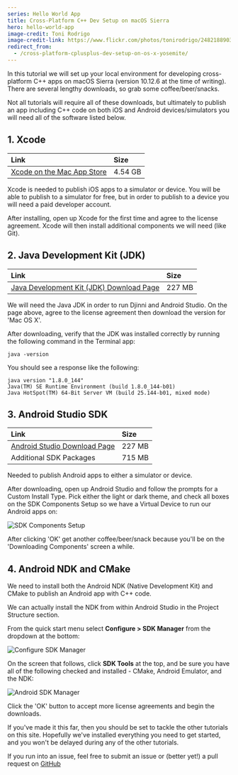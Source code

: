 ```yaml
---
series: Hello World App
title: Cross-Platform C++ Dev Setup on macOS Sierra
hero: hello-world-app
image-credit: Toni Rodrigo
image-credit-link: https://www.flickr.com/photos/tonirodrigo/2482188903/
redirect_from:
  - /cross-platform-cplusplus-dev-setup-on-os-x-yosemite/
---
```


In this tutorial we will set up your local environment for developing cross-platform C++ apps on macOS Sierra (version 10.12.6 at the time of writing). There are several lengthy downloads, so grab some coffee/beer/snacks.

Not all tutorials will require all of these downloads, but ultimately to publish an app including C++ code on both iOS and Android devices/simulators you will need all of the software listed below.

## 1. Xcode

| Link | Size |
|:--|:--|
| [Xcode on the Mac App Store](https://itunes.apple.com/us/app/xcode/id497799835) | 4.54 GB |

Xcode is needed to publish iOS apps to a simulator or device. You will be able to publish to a simulator for free, but in order to publish to a device you will need a paid developer account.

After installing, open up Xcode for the first time and agree to the license agreement. Xcode will then install additional components we will need (like Git).

## 2. Java Development Kit (JDK)

| Link | Size |
|:--|:--|
| [Java Development Kit (JDK) Download Page](http://www.oracle.com/technetwork/java/javase/downloads/jdk8-downloads-2133151.html) | 227 MB |

We will need the Java JDK in order to run Djinni and Android Studio. On the page above, agree to the license agreement then download the version for 'Mac OS X'.

After downloading, verify that the JDK was installed correctly by running the following command in the Terminal app:

`java -version`

You should see a response like the following:

```
java version "1.8.0_144"
Java(TM) SE Runtime Environment (build 1.8.0_144-b01)
Java HotSpot(TM) 64-Bit Server VM (build 25.144-b01, mixed mode)
```

## 3. Android Studio SDK

| Link | Size |
|:--|:--|
| [Android Studio Download Page](https://developer.android.com/sdk/index.html) | 227 MB |
| Additional SDK Packages | 715 MB |

Needed to publish Android apps to either a simulator or device.

After downloading, open up Android Studio and follow the prompts for a Custom Install Type. Pick either the light or dark theme, and check all boxes on the SDK Components Setup so we have a Virtual Device to run our Android apps on:

![SDK Components Setup](https://github.com/spanndemic/mobilecpptutorials.com/raw/master/images/environment-setup/sdk_components_setup.png "SDK Components Setup")

After clicking 'OK' get another coffee/beer/snack because you'll be on the 'Downloading Components' screen a while.

## 4. Android NDK and CMake

We need to install both the Android NDK (Native Development Kit) and CMake to publish an Android app with C++ code.

We can actually install the NDK from within Android Studio in the Project Structure section.

From the quick start menu select **Configure > SDK Manager** from the dropdown at the bottom:

![Configure SDK Manager](https://github.com/spanndemic/mobilecpptutorials.com/raw/master/images/environment-setup/configure_sdk_manager.png "Configure SDK Manager")

On the screen that follows, click **SDK Tools** at the top, and be sure you have all of the following checked and installed - CMake, Android Emulator, and the NDK:

![Android SDK Manager](https://github.com/spanndemic/mobilecpptutorials.com/raw/master/images/environment-setup/configure_sdk_manager.png "Android SDK Manager")

Click the 'OK' button to accept more license agreements and begin the downloads. 

If you've made it this far, then you should be set to tackle the other tutorials on this site. Hopefully we've installed everything you need to get started, and you won't be delayed during any of the other tutorials.

If you run into an issue, feel free to submit an issue or (better yet!) a pull request on [GitHub](https://github.com/spanndemic/mobilecpptutorials)